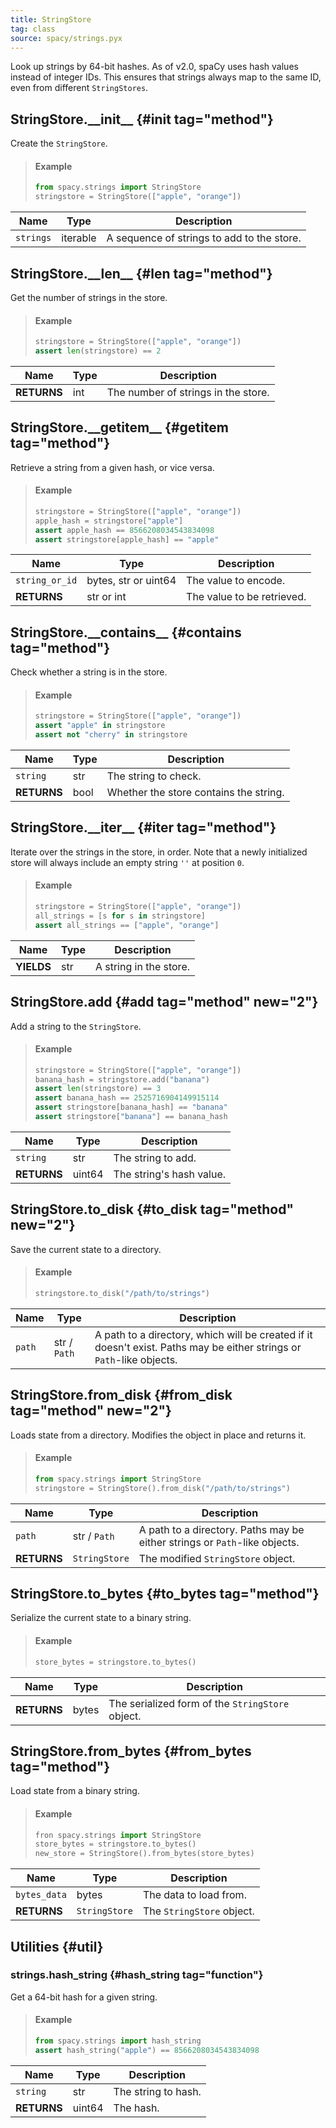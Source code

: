 ```yaml
---
title: StringStore
tag: class
source: spacy/strings.pyx
---
```


Look up strings by 64-bit hashes. As of v2.0, spaCy uses hash values instead of
integer IDs. This ensures that strings always map to the same ID, even from
different `StringStores`.

## StringStore.\_\_init\_\_ {#init tag="method"}

Create the `StringStore`.

> #### Example
>
> ```python
> from spacy.strings import StringStore
> stringstore = StringStore(["apple", "orange"])
> ```

| Name      | Type     | Description                                |
| --------- | -------- | ------------------------------------------ |
| `strings` | iterable | A sequence of strings to add to the store. |

## StringStore.\_\_len\_\_ {#len tag="method"}

Get the number of strings in the store.

> #### Example
>
> ```python
> stringstore = StringStore(["apple", "orange"])
> assert len(stringstore) == 2
> ```

| Name        | Type | Description                         |
| ----------- | ---- | ----------------------------------- |
| **RETURNS** | int  | The number of strings in the store. |

## StringStore.\_\_getitem\_\_ {#getitem tag="method"}

Retrieve a string from a given hash, or vice versa.

> #### Example
>
> ```python
> stringstore = StringStore(["apple", "orange"])
> apple_hash = stringstore["apple"]
> assert apple_hash == 8566208034543834098
> assert stringstore[apple_hash] == "apple"
> ```

| Name           | Type                 | Description                |
| -------------- | -------------------- | -------------------------- |
| `string_or_id` | bytes, str or uint64 | The value to encode.       |
| **RETURNS**    | str or int           | The value to be retrieved. |

## StringStore.\_\_contains\_\_ {#contains tag="method"}

Check whether a string is in the store.

> #### Example
>
> ```python
> stringstore = StringStore(["apple", "orange"])
> assert "apple" in stringstore
> assert not "cherry" in stringstore
> ```

| Name        | Type | Description                            |
| ----------- | ---- | -------------------------------------- |
| `string`    | str  | The string to check.                   |
| **RETURNS** | bool | Whether the store contains the string. |

## StringStore.\_\_iter\_\_ {#iter tag="method"}

Iterate over the strings in the store, in order. Note that a newly initialized
store will always include an empty string `''` at position `0`.

> #### Example
>
> ```python
> stringstore = StringStore(["apple", "orange"])
> all_strings = [s for s in stringstore]
> assert all_strings == ["apple", "orange"]
> ```

| Name       | Type | Description            |
| ---------- | ---- | ---------------------- |
| **YIELDS** | str  | A string in the store. |

## StringStore.add {#add tag="method" new="2"}

Add a string to the `StringStore`.

> #### Example
>
> ```python
> stringstore = StringStore(["apple", "orange"])
> banana_hash = stringstore.add("banana")
> assert len(stringstore) == 3
> assert banana_hash == 2525716904149915114
> assert stringstore[banana_hash] == "banana"
> assert stringstore["banana"] == banana_hash
> ```

| Name        | Type   | Description              |
| ----------- | ------ | ------------------------ |
| `string`    | str    | The string to add.       |
| **RETURNS** | uint64 | The string's hash value. |

## StringStore.to_disk {#to_disk tag="method" new="2"}

Save the current state to a directory.

> #### Example
>
> ```python
> stringstore.to_disk("/path/to/strings")
> ```

| Name   | Type         | Description                                                                                                           |
| ------ | ------------ | --------------------------------------------------------------------------------------------------------------------- |
| `path` | str / `Path` | A path to a directory, which will be created if it doesn't exist. Paths may be either strings or `Path`-like objects. |

## StringStore.from_disk {#from_disk tag="method" new="2"}

Loads state from a directory. Modifies the object in place and returns it.

> #### Example
>
> ```python
> from spacy.strings import StringStore
> stringstore = StringStore().from_disk("/path/to/strings")
> ```

| Name        | Type          | Description                                                                |
| ----------- | ------------- | -------------------------------------------------------------------------- |
| `path`      | str / `Path`  | A path to a directory. Paths may be either strings or `Path`-like objects. |
| **RETURNS** | `StringStore` | The modified `StringStore` object.                                         |

## StringStore.to_bytes {#to_bytes tag="method"}

Serialize the current state to a binary string.

> #### Example
>
> ```python
> store_bytes = stringstore.to_bytes()
> ```

| Name        | Type  | Description                                      |
| ----------- | ----- | ------------------------------------------------ |
| **RETURNS** | bytes | The serialized form of the `StringStore` object. |

## StringStore.from_bytes {#from_bytes tag="method"}

Load state from a binary string.

> #### Example
>
> ```python
> fron spacy.strings import StringStore
> store_bytes = stringstore.to_bytes()
> new_store = StringStore().from_bytes(store_bytes)
> ```

| Name         | Type          | Description               |
| ------------ | ------------- | ------------------------- |
| `bytes_data` | bytes         | The data to load from.    |
| **RETURNS**  | `StringStore` | The `StringStore` object. |

## Utilities {#util}

### strings.hash_string {#hash_string tag="function"}

Get a 64-bit hash for a given string.

> #### Example
>
> ```python
> from spacy.strings import hash_string
> assert hash_string("apple") == 8566208034543834098
> ```

| Name        | Type   | Description         |
| ----------- | ------ | ------------------- |
| `string`    | str    | The string to hash. |
| **RETURNS** | uint64 | The hash.           |
